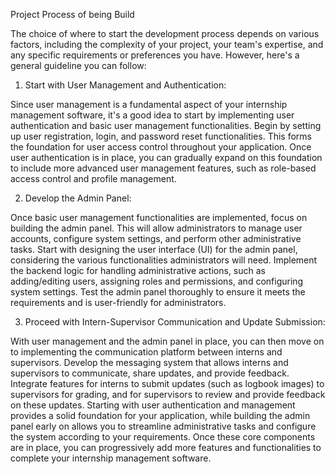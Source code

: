 Project Process of being Build

The choice of where to start the development process depends on various factors, including the complexity of your project, your team's expertise, and any specific requirements or preferences you have. However, here's a general guideline you can follow:

1. Start with User Management and Authentication:

Since user management is a fundamental aspect of your internship management software, it's a good idea to start by implementing user authentication and basic user management functionalities.
Begin by setting up user registration, login, and password reset functionalities. This forms the foundation for user access control throughout your application.
Once user authentication is in place, you can gradually expand on this foundation to include more advanced user management features, such as role-based access control and profile management.

2. Develop the Admin Panel:

Once basic user management functionalities are implemented, focus on building the admin panel. This will allow administrators to manage user accounts, configure system settings, and perform other administrative tasks.
Start with designing the user interface (UI) for the admin panel, considering the various functionalities administrators will need.
Implement the backend logic for handling administrative actions, such as adding/editing users, assigning roles and permissions, and configuring system settings.
Test the admin panel thoroughly to ensure it meets the requirements and is user-friendly for administrators.

3. Proceed with Intern-Supervisor Communication and Update Submission:

With user management and the admin panel in place, you can then move on to implementing the communication platform between interns and supervisors.
Develop the messaging system that allows interns and supervisors to communicate, share updates, and provide feedback.
Integrate features for interns to submit updates (such as logbook images) to supervisors for grading, and for supervisors to review and provide feedback on these updates.
Starting with user authentication and management provides a solid foundation for your application, while building the admin panel early on allows you to streamline administrative tasks and configure the system according to your requirements. Once these core components are in place, you can progressively add more features and functionalities to complete your internship management software.
